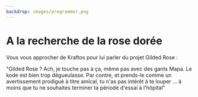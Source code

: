 ```yaml
---
backdrop: images/programmer.png
---
```


# A la recherche de la rose dorée

Vous vous approcher de Kraftos pour lui parler du projet Gilded Rose :

"Gilded Rose ? Ach, je touche pas à ça, même pas avec des gants Mapa. Le kode est bien trop dégueulasse. Par contre, et prends-le comme un avertissement prodigué à titre amical, tu n'as pas intérêt à te louper ... à moins que tu ne souhaites terminer ta période d'essai à l'hôpital"

<Page url="/rose-doree/105" instructions="" action="Le remercier humblement" condition="none" />
<Page url="/rose-doree/106" instructions="" action="Tenter une bravade" condition="none" />

